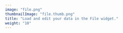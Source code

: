 ```yaml
---
image: "file.png"
thumbnailImage: "file.thumb.png"
title: "Load and edit your data in the File widget."
weight: "10"
---
```


